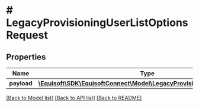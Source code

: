 # # LegacyProvisioningUserListOptionsRequest

## Properties

Name | Type | Description | Notes
------------ | ------------- | ------------- | -------------
**payload** | [**\Equisoft\SDK\EquisoftConnect\Model\LegacyProvisioningUserListOptions**](LegacyProvisioningUserListOptions.md) |  |

[[Back to Model list]](../../README.md#models) [[Back to API list]](../../README.md#endpoints) [[Back to README]](../../README.md)
